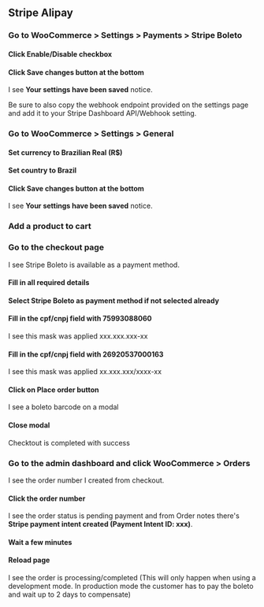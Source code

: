## Stripe Alipay

### Go to WooCommerce > Settings > Payments > Stripe Boleto

#### Click Enable/Disable checkbox

#### Click Save changes button at the bottom

I see **Your settings have been saved** notice.

Be sure to also copy the webhook endpoint provided on the settings page and add it to your Stripe Dashboard API/Webhook setting.

### Go to WooCommerce > Settings > General

#### Set currency to Brazilian Real (R$)
#### Set country to Brazil

#### Click Save changes button at the bottom

I see **Your settings have been saved** notice.

### Add a product to cart

### Go to the checkout page

I see Stripe Boleto is available as a payment method.

#### Fill in all required details

#### Select Stripe Boleto as payment method if not selected already

#### Fill in the cpf/cnpj field with 75993088060

I see this mask was applied xxx.xxx.xxx-xx

#### Fill in the cpf/cnpj field with 26920537000163

I see this mask was applied xx.xxx.xxx/xxxx-xx

#### Click on **Place order** button

I see a boleto barcode on a modal

#### Close modal

Checktout is completed with success

### Go to the admin dashboard and click WooCommerce > Orders

I see the order number I created from checkout.

#### Click the order number

I see the order status is pending payment and from Order notes there's **Stripe payment intent created (Payment Intent ID: xxx)**.

#### Wait a few minutes
#### Reload page
I see the order is processing/completed (This will only happen when using a development mode. In production mode the customer has to pay the boleto and wait up to 2 days to compensate)
